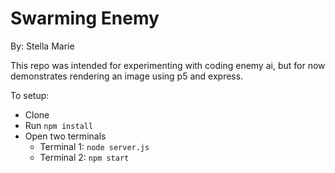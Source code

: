 # Swarming Enemy

By: Stella Marie

This repo was intended for experimenting with coding enemy ai, but for now demonstrates rendering an image using p5 and express.

To setup:

- Clone
- Run ```npm install```
- Open two terminals
  - Terminal 1: ```node server.js```
  - Terminal 2: ```npm start```
